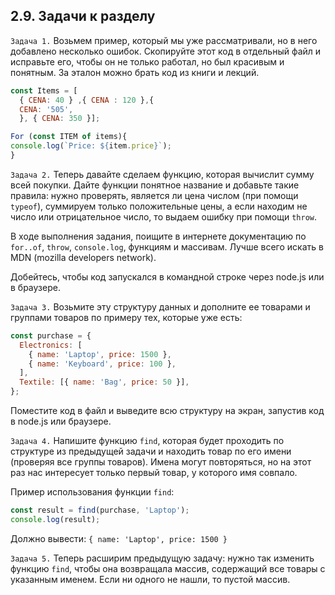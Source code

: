 ## 2.9. Задачи к разделу

`Задача 1.` Возьмем пример, который мы уже рассматривали, но в него добавлено несколько ошибок. Скопируйте этот код в отдельный файл и исправьте его, чтобы он не только работал, но был красивым и понятным. За эталон можно брать код из книги и лекций.

```js
const Items = [
  { CENA: 40 } ,{ CENA : 120 },{
  CENA: '505',
  }, { CENA: 350 }];

For (const ITEM of items){
console.log(`Price: ${item.price}`);
}
```

`Задача 2.` Теперь давайте сделаем функцию, которая вычислит сумму всей покупки. Дайте функции понятное название и добавьте такие правила: нужно проверять, является ли цена числом (при помощи `typeof`), суммируем только положительные цены, а если находим не число или отрицательное число, то выдаем ошибку при помощи `throw`.

В ходе выполнения задания, поищите в интернете документацию по `for..of`, `throw`, `console.log`, функциям и массивам. Лучше всего искать в MDN (mozilla developers network).

Добейтесь, чтобы код запускался в командной строке через node.js или в браузере.

`Задача 3.` Возьмите эту структуру данных и дополните ее товарами и группами товаров по примеру тех, которые уже есть:

```js
const purchase = {
  Electronics: [
    { name: 'Laptop', price: 1500 },
    { name: 'Keyboard', price: 100 },
  ],
  Textile: [{ name: 'Bag', price: 50 }],
};
```

Поместите код в файл и выведите всю структуру на экран, запустив код в node.js или браузере.

`Задача 4.` Напишите функцию `find`, которая будет проходить по структуре из предыдущей задачи и находить товар по его имени (проверяя все группы товаров). Имена могут повторяться, но на этот раз нас интересует только первый товар, у которого имя совпало.

Пример использования функции `find`:

```js
const result = find(purchase, 'Laptop');
console.log(result);
```

Должно вывести: `{ name: 'Laptop', price: 1500 }`

`Задача 5.` Теперь расширим предыдущую задачу: нужно так изменить функцию `find`, чтобы она возвращала массив, содержащий все товары с указанным именем. Если ни одного не нашли, то пустой массив.
